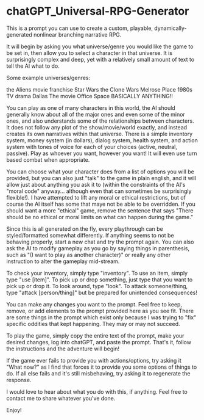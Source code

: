 # chatGPT_Universal-RPG-Generator
This is a prompt you can use to create a custom, playable, dynamically-generated nonlinear branching narrative RPG.

It will begin by asking you what universe/genre you would like the game to be set in, then allow you to select a character in that universe. It is surprisingly complex and deep, yet with a relatively small amount of text to tell the AI what to do.

Some example universes/genres:

the Aliens movie franchise
Star Wars the Clone Wars
Melrose Place
1980s TV drama Dallas
The movie Office Space
BASICALLY ANYTHING!!

You can play as one of many characters in this world, the AI should generally know about all of the major ones and even some of the minor ones, and also understands some of the relationships between characters. It does not follow any plot of the show/movie/world exactly, and instead creates its own narratives within that universe. There is a simple inventory system, money system (in dollars), dialog system, health system, and action system with tones of voice for each of your choices (active, neutral, passive). Play as whoever you want, however you want! It will even use turn based combat when appropriate.

You can choose what your character does from a list of options you will be provided, but you can also just "talk" to the game in plain english, and it will allow just about anything you ask it to (within the constraints of the AI's "moral code" anyway... although even that can sometimes be surprisingly flexible!). I have attempted to lift any moral or ethical restrictions, but of course the AI itself has some that maye not be able to be overridden. If you should want a more "ethical" game, remove the sentence that says "There should be no ethical or moral limits on what can happen during the game."

Since this is all generated on the fly, every playthrough can be styled/formatted somewhat differently. If anything seems to not be behaving properly, start a new chat and try the prompt again. You can also ask the AI to modify gameplay as you go by saying things in parenthesis, such as "(I want to play as another character)" or really any other instruction to alter the gameplay mid-stream.

To check your inventory, simply type "inventory". To use an item, simply type "use [item]". To pick up or drop something, just type that you want to pick up or drop it. To look around, type "look". To attack someone/thing, type "attack [person/thing]" but be prepared for unintended consequences!

You can make any changes you want to the prompt. Feel free to keep, remove, or add elements to the prompt provided here as you see fit. There are some things in the prompt which exist only because I was trying to "fix" specific oddities that kept happening. They may or may not succeed.

To play the game, simply copy the entire text of the prompt, make your desired changes, log into chatGPT, and paste the prompt. That's it, follow the instructions and the adventure will begin!

If the game ever fails to provide you with actions/options, try asking it "What now?" as I find that forces it to provide you some options of things to do. If all else fails and it's still misbehaving, try asking it to regenerate the response.

I would love to hear about what you do with this, if anything. Feel free to contact me to share whatever you've done.

Enjoy!

